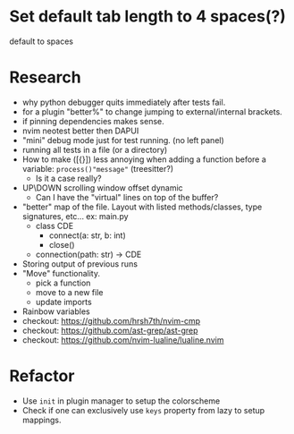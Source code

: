 # Set default tab length to 4 spaces(?)

default to spaces

# Research

- why python debugger quits immediately after tests fail.
- for a plugin "better%" to change jumping to external/internal brackets.
- if pinning dependencies makes sense.
- nvim neotest better then DAPUI
- "mini" debug mode just for test running. (no left panel)
- running all tests in a file (or a directory)
- How to make ([{}]) less annoying when adding a function before a variable: `process()"message"` (treesitter?)
  - Is it a case really?
- UP\DOWN scrolling window offset dynamic
  - Can I have the "virtual" lines on top of the buffer?
- "better" map of the file. Layout with listed methods/classes, type signatures, etc... ex:
  main.py
  - class CDE
    - connect(a: str, b: int)
    - close()
  - connection(path: str) -> CDE
- Storing output of previous runs
- "Move" functionality.
  - pick a function
  - move to a new file
  - update imports
- Rainbow variables
- checkout: https://github.com/hrsh7th/nvim-cmp
- checkout: https://github.com/ast-grep/ast-grep
- checkout: https://github.com/nvim-lualine/lualine.nvim

# Refactor

- Use `init` in plugin manager to setup the colorscheme
- Check if one can exclusively use `keys` property from lazy to setup mappings.
